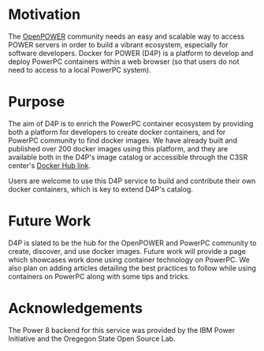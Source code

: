 # Motivation

The [OpenPOWER](https://openpowerfoundation.org/ "OpenPOWER") community needs 
an easy and scalable way to access POWER servers in order
to build a vibrant ecosystem, especially for software developers. 
Docker for POWER (D4P) is a platform to develop
and deploy PowerPC containers within a web browser
(so that users do not need to access to a local PowerPC system).

# Purpose

The aim of D4P is to enrich the PowerPC container ecosystem by providing
both a platform for developers to create docker containers, and for
PowerPC community to find docker images. We have already built and
published over 200 docker images using this platform, and they are 
available both in the D4P's image catalog or accessible through the
C3SR center's [Docker Hub link](https://hub.docker.com/r/c3sr/).  

Users are welcome to use this D4P service to build and contribute their own 
docker containers, which is key to extend D4P's catalog.

# Future Work

D4P is slated to be the hub for the OpenPOWER and PowerPC community to create, discover,
and use docker images.  Future work will provide a page which showcases
work done using container technology on PowerPC. We also plan on adding
articles detailing the best practices to follow while using containers
on PowerPC along with some tips and tricks.

# Acknowledgements

The Power 8 backend for this service was provided by the IBM Power Initiative and the Oregegon State Open Source Lab.
